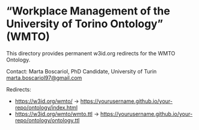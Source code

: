 # “Workplace Management of the University of Torino Ontology” (WMTO) 
This directory provides permanent w3id.org redirects for the WMTO Ontology.

Contact: Marta Boscariol, PhD Candidate, University of Turin <marta.boscariol97@gmail.com>

Redirects:
- https://w3id.org/wmto/ → https://yourusername.github.io/your-repo/ontology/index.html
- https://w3id.org/wmto/wmto.ttl → https://yourusername.github.io/your-repo/ontology/ontology.ttl

